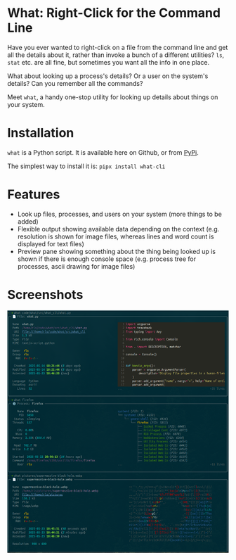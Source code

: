 # What: Right-Click for the Command Line

Have you ever wanted to right-click on a file from the command line and get all the details about it, rather than invoke a bunch of a different utilities? `ls`, `stat` etc. are all fine, but sometimes you want all the info in one place.

What about looking up a process's details? Or a user on the system's details? Can you remember all the commands?

Meet `what`, a handy one-stop utility for looking up details about things on your system.

# Installation

`what` is a Python script. It is available here on Github, or from [PyPi](https://pypi.org/project/what-cli/).

The simplest way to install it is:
`pipx install what-cli`

# Features

- Look up files, processes, and users on your system (more things to be added)
- Flexible output showing available data depending on the context (e.g. resolution is shown for image files, whereas lines and word count is displayed for text files)
- Preview pane showing something about the thing being looked up is shown if there is enough console space (e.g. process tree for processes, ascii drawing for image files)

# Screenshots
<img src="assets/images/screenshot.png" style="height: 80%" alt="Demonstration of the program being invoked on three types of assets">
